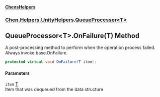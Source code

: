 
#### [ChensHelpers](index 'index')

### [Chen.Helpers.UnityHelpers](Chen_Helpers_UnityHelpers 'Chen.Helpers.UnityHelpers').[QueueProcessor&lt;T&gt;](Chen_Helpers_UnityHelpers_QueueProcessor_T_ 'Chen.Helpers.UnityHelpers.QueueProcessor&lt;T&gt;')

## QueueProcessor&lt;T&gt;.OnFailure(T) Method
A post-processing method to perform when the operation process failed. Always invoke base.OnFailure.  
```csharp
protected virtual void OnFailure(T item);
```

#### Parameters
<a name='Chen_Helpers_UnityHelpers_QueueProcessor_T__OnFailure(T)_item'></a>
`item` [T](Chen_Helpers_UnityHelpers_QueueProcessor_T_#Chen_Helpers_UnityHelpers_QueueProcessor_T__T 'Chen.Helpers.UnityHelpers.QueueProcessor&lt;T&gt;.T')  
Item that was dequeued from the data structure
  
